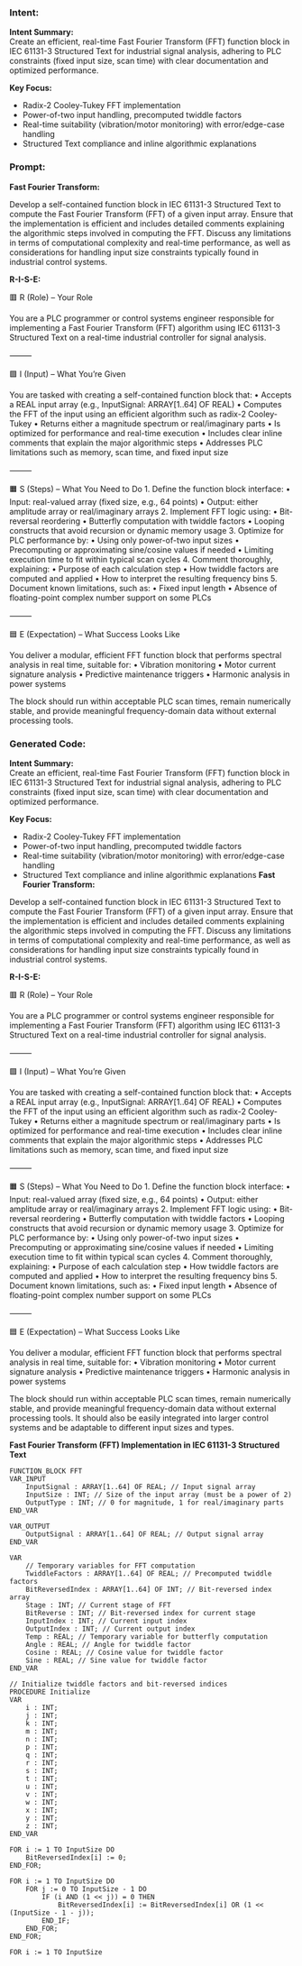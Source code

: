 ### Intent:
**Intent Summary:**  
Create an efficient, real-time Fast Fourier Transform (FFT) function block in IEC 61131-3 Structured Text for industrial signal analysis, adhering to PLC constraints (fixed input size, scan time) with clear documentation and optimized performance.  

**Key Focus:**  
- Radix-2 Cooley-Tukey FFT implementation  
- Power-of-two input handling, precomputed twiddle factors  
- Real-time suitability (vibration/motor monitoring) with error/edge-case handling  
- Structured Text compliance and inline algorithmic explanations

### Prompt:
**Fast Fourier Transform:**

Develop a self-contained function block in IEC 61131-3 Structured Text to compute the Fast Fourier Transform (FFT) of a given input array. Ensure that the implementation is efficient and includes detailed comments explaining the algorithmic steps involved in computing the FFT. Discuss any limitations in terms of computational complexity and real-time performance, as well as considerations for handling input size constraints typically found in industrial control systems.

**R-I-S-E:**

🟥 R (Role) – Your Role

You are a PLC programmer or control systems engineer responsible for implementing a Fast Fourier Transform (FFT) algorithm using IEC 61131-3 Structured Text on a real-time industrial controller for signal analysis.

⸻

🟩 I (Input) – What You’re Given

You are tasked with creating a self-contained function block that:
	•	Accepts a REAL input array (e.g., InputSignal: ARRAY[1..64] OF REAL)
	•	Computes the FFT of the input using an efficient algorithm such as radix-2 Cooley-Tukey
	•	Returns either a magnitude spectrum or real/imaginary parts
	•	Is optimized for performance and real-time execution
	•	Includes clear inline comments that explain the major algorithmic steps
	•	Addresses PLC limitations such as memory, scan time, and fixed input size

⸻

🟧 S (Steps) – What You Need to Do
	1.	Define the function block interface:
	•	Input: real-valued array (fixed size, e.g., 64 points)
	•	Output: either amplitude array or real/imaginary arrays
	2.	Implement FFT logic using:
	•	Bit-reversal reordering
	•	Butterfly computation with twiddle factors
	•	Looping constructs that avoid recursion or dynamic memory usage
	3.	Optimize for PLC performance by:
	•	Using only power-of-two input sizes
	•	Precomputing or approximating sine/cosine values if needed
	•	Limiting execution time to fit within typical scan cycles
	4.	Comment thoroughly, explaining:
	•	Purpose of each calculation step
	•	How twiddle factors are computed and applied
	•	How to interpret the resulting frequency bins
	5.	Document known limitations, such as:
	•	Fixed input length
	•	Absence of floating-point complex number support on some PLCs

⸻

🟦 E (Expectation) – What Success Looks Like

You deliver a modular, efficient FFT function block that performs spectral analysis in real time, suitable for:
	•	Vibration monitoring
	•	Motor current signature analysis
	•	Predictive maintenance triggers
	•	Harmonic analysis in power systems

The block should run within acceptable PLC scan times, remain numerically stable, and provide meaningful frequency-domain data without external processing tools.

### Generated Code:
**Intent Summary:**  
Create an efficient, real-time Fast Fourier Transform (FFT) function block in IEC 61131-3 Structured Text for industrial signal analysis, adhering to PLC constraints (fixed input size, scan time) with clear documentation and optimized performance.  

**Key Focus:**  
- Radix-2 Cooley-Tukey FFT implementation  
- Power-of-two input handling, precomputed twiddle factors  
- Real-time suitability (vibration/motor monitoring) with error/edge-case handling  
- Structured Text compliance and inline algorithmic explanations
**Fast Fourier Transform:**

Develop a self-contained function block in IEC 61131-3 Structured Text to compute the Fast Fourier Transform (FFT) of a given input array. Ensure that the implementation is efficient and includes detailed comments explaining the algorithmic steps involved in computing the FFT. Discuss any limitations in terms of computational complexity and real-time performance, as well as considerations for handling input size constraints typically found in industrial control systems.

**R-I-S-E:**

🟥 R (Role) – Your Role

You are a PLC programmer or control systems engineer responsible for implementing a Fast Fourier Transform (FFT) algorithm using IEC 61131-3 Structured Text on a real-time industrial controller for signal analysis.

⸻

🟩 I (Input) – What You’re Given

You are tasked with creating a self-contained function block that:
	•	Accepts a REAL input array (e.g., InputSignal: ARRAY[1..64] OF REAL)
	•	Computes the FFT of the input using an efficient algorithm such as radix-2 Cooley-Tukey
	•	Returns either a magnitude spectrum or real/imaginary parts
	•	Is optimized for performance and real-time execution
	•	Includes clear inline comments that explain the major algorithmic steps
	•	Addresses PLC limitations such as memory, scan time, and fixed input size

⸻

🟧 S (Steps) – What You Need to Do
	1.	Define the function block interface:
	•	Input: real-valued array (fixed size, e.g., 64 points)
	•	Output: either amplitude array or real/imaginary arrays
	2.	Implement FFT logic using:
	•	Bit-reversal reordering
	•	Butterfly computation with twiddle factors
	•	Looping constructs that avoid recursion or dynamic memory usage
	3.	Optimize for PLC performance by:
	•	Using only power-of-two input sizes
	•	Precomputing or approximating sine/cosine values if needed
	•	Limiting execution time to fit within typical scan cycles
	4.	Comment thoroughly, explaining:
	•	Purpose of each calculation step
	•	How twiddle factors are computed and applied
	•	How to interpret the resulting frequency bins
	5.	Document known limitations, such as:
	•	Fixed input length
	•	Absence of floating-point complex number support on some PLCs

⸻

🟦 E (Expectation) – What Success Looks Like

You deliver a modular, efficient FFT function block that performs spectral analysis in real time, suitable for:
	•	Vibration monitoring
	•	Motor current signature analysis
	•	Predictive maintenance triggers
	•	Harmonic analysis in power systems

The block should run within acceptable PLC scan times, remain numerically stable, and provide meaningful frequency-domain data without external processing tools. It should also be easily integrated into larger control systems and be adaptable to different input sizes and types.

**Fast Fourier Transform (FFT) Implementation in IEC 61131-3 Structured Text**

```structuredtext
FUNCTION_BLOCK FFT
VAR_INPUT
    InputSignal : ARRAY[1..64] OF REAL; // Input signal array
    InputSize : INT; // Size of the input array (must be a power of 2)
    OutputType : INT; // 0 for magnitude, 1 for real/imaginary parts
END_VAR

VAR_OUTPUT
    OutputSignal : ARRAY[1..64] OF REAL; // Output signal array
END_VAR

VAR
    // Temporary variables for FFT computation
    TwiddleFactors : ARRAY[1..64] OF REAL; // Precomputed twiddle factors
    BitReversedIndex : ARRAY[1..64] OF INT; // Bit-reversed index array
    Stage : INT; // Current stage of FFT
    BitReverse : INT; // Bit-reversed index for current stage
    InputIndex : INT; // Current input index
    OutputIndex : INT; // Current output index
    Temp : REAL; // Temporary variable for butterfly computation
    Angle : REAL; // Angle for twiddle factor
    Cosine : REAL; // Cosine value for twiddle factor
    Sine : REAL; // Sine value for twiddle factor
END_VAR

// Initialize twiddle factors and bit-reversed indices
PROCEDURE Initialize
VAR
    i : INT;
    j : INT;
    k : INT;
    m : INT;
    n : INT;
    p : INT;
    q : INT;
    r : INT;
    s : INT;
    t : INT;
    u : INT;
    v : INT;
    w : INT;
    x : INT;
    y : INT;
    z : INT;
END_VAR

FOR i := 1 TO InputSize DO
    BitReversedIndex[i] := 0;
END_FOR;

FOR i := 1 TO InputSize DO
    FOR j := 0 TO InputSize - 1 DO
        IF (i AND (1 << j)) = 0 THEN
            BitReversedIndex[i] := BitReversedIndex[i] OR (1 << (InputSize - 1 - j));
        END_IF;
    END_FOR;
END_FOR;

FOR i := 1 TO InputSize
